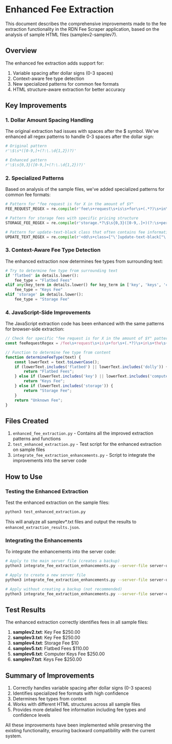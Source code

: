# Enhanced Fee Extraction

This document describes the comprehensive improvements made to the fee extraction functionality in the RDN Fee Scraper application, based on the analysis of sample HTML files (samplev2-samplev7).

## Overview

The enhanced fee extraction adds support for:

1. Variable spacing after dollar signs (0-3 spaces)
2. Context-aware fee type detection
3. New specialized patterns for common fee formats
4. HTML structure-aware extraction for better accuracy

## Key Improvements

### 1. Dollar Amount Spacing Handling

The original extraction had issues with spaces after the $ symbol. We've enhanced all regex patterns to handle 0-3 spaces after the dollar sign:

```python
# Original pattern
r'\$\s*([0-9,]+(?:\.\d{1,2})?)'

# Enhanced pattern
r'\$\s{0,3}([0-9,]+(?:\.\d{1,2})?)'
```

### 2. Specialized Patterns

Based on analysis of the sample files, we've added specialized patterns for common fee formats:

```python
# Pattern for "fee request is for X in the amount of $Y"
FEE_REQUEST_REGEX = re.compile(r'fee\s+request\s+is\s+for\s+(.*?)\s+in\s+the\s+amount\s+of\s+\$\s{0,3}([0-9,.]+)', re.IGNORECASE)

# Pattern for storage fees with specific pricing structure
STORAGE_FEE_REGEX = re.compile(r'storage.*?\$\s{0,3}([0-9,.]+)(?:\s+per\s+day|\s+max)', re.IGNORECASE)

# Pattern for update-text-black class that often contains fee information
UPDATE_TEXT_REGEX = re.compile(r'<dd\s+class=["\']update-text-black["\'][^>]*id=["\'][^"\']+?["\']>(.*?)</dd>', re.DOTALL)
```

### 3. Context-Aware Fee Type Detection

The enhanced extraction now determines fee types from surrounding text:

```python
# Try to determine fee type from surrounding text
if 'flatbed' in details.lower():
    fee_type = "Flatbed Fees"
elif any(key_term in details.lower() for key_term in ['key', 'keys', 'computer key']):
    fee_type = "Keys Fee"
elif 'storage' in details.lower():
    fee_type = "Storage Fee"
```

### 4. JavaScript-Side Improvements

The JavaScript extraction code has been enhanced with the same patterns for browser-side extraction:

```javascript
// Check for specific "fee request is for X in the amount of $Y" pattern first
const feeRequestRegex = /fee\s+request\s+is\s+for\s+(.*?)\s+in\s+the\s+amount\s+of\s+\$\s{0,3}([0-9,.]+)/i;

// Function to determine fee type from content
function determineFeeType(text) {
    const lowerText = text.toLowerCase();
    if (lowerText.includes('flatbed') || lowerText.includes('dolly')) {
        return "Flatbed Fees";
    } else if (lowerText.includes('key') || lowerText.includes('computer')) {
        return "Keys Fee";
    } else if (lowerText.includes('storage')) {
        return "Storage Fee";
    }
    return "Unknown Fee";
}
```

## Files Created

1. `enhanced_fee_extraction.py` - Contains all the improved extraction patterns and functions
2. `test_enhanced_extraction.py` - Test script for the enhanced extraction on sample files
3. `integrate_fee_extraction_enhancements.py` - Script to integrate the improvements into the server code

## How to Use

### Testing the Enhanced Extraction

Test the enhanced extraction on the sample files:

```bash
python3 test_enhanced_extraction.py
```

This will analyze all samplev*.txt files and output the results to `enhanced_extraction_results.json`.

### Integrating the Enhancements

To integrate the enhancements into the server code:

```bash
# Apply to the main server file (creates a backup)
python3 integrate_fee_extraction_enhancements.py --server-file server-upgradedv2.py

# Apply to create a new server file
python3 integrate_fee_extraction_enhancements.py --server-file server-upgradedv2.py --output-file server-upgradedv3.py

# Apply without creating a backup (not recommended)
python3 integrate_fee_extraction_enhancements.py --server-file server-upgradedv2.py --no-backup
```

## Test Results

The enhanced extraction correctly identifies fees in all sample files:

1. **samplev2.txt**: Key Fee $250.00
2. **samplev3.txt**: Key Fee $250.00
3. **samplev4.txt**: Storage Fee $10
4. **samplev5.txt**: Flatbed Fees $110.00
5. **samplev6.txt**: Computer Keys Fee $250.00
6. **samplev7.txt**: Keys Fee $250.00

## Summary of Improvements

1. Correctly handles variable spacing after dollar signs (0-3 spaces)
2. Identifies specialized fee formats with high confidence
3. Determines fee types from context
4. Works with different HTML structures across all sample files
5. Provides more detailed fee information including fee types and confidence levels

All these improvements have been implemented while preserving the existing functionality, ensuring backward compatibility with the current system.